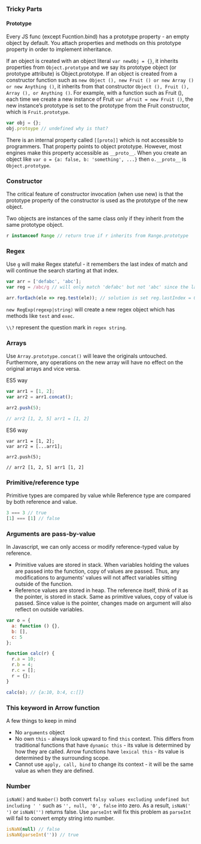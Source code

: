 ### Tricky Parts

#### Prototype
Every JS func (except Fucntion.bind) has a prototype property - an empty object by default. You attach properties and methods on this prototype property in order to implement inheritance.

If an object is created with an object literal `var newObj = {}`, it inherits properties from `Object.prototype` and we say its prototype object (or prototype attribute) is Object.prototype. If an object is created from a constructor function such as `new Object (), new Fruit () or new Array () or new Anything ()`, it inherits from that constructor `Object (), Fruit (), Array (), or Anything ()`. For example, with a function such as Fruit (), each time we create a new instance of Fruit `var aFruit = new Fruit ()`, the new instance’s prototype is set to the prototype from the Fruit constructor, which is `Fruit.prototype`.

```js
var obj = {};
obj.protoype // undefined why is that?
```
There is an internal property called `[[proto]]` which is not accessible to programmers. That property points to object prototype. However, most engines make this property accessible as `__proto__`. When you create an object like
`var o = {a: false, b: 'something', ...}` then `o.__proto__` is `Object.prototype`.

### Constructor
The critical feature of constructor invocation (when use new) is that the prototype property of the constructor is used as the prototype of the new object.

Two objects are instances of the same class only if they inherit from the same prototype object.

```js
r instanceof Range // return true if r inherits from Range.prototype
```

### Regex
Use `g` will make Regex stateful - it remembers the last index of match and will continue the search starting at that index.

```js
var arr = ['defabc', 'abc'];
var reg = /abc/g // will only match 'defabc' but not 'abc' since the last index after first match is 4

arr.forEach(ele => reg.test(ele)); // solution is set reg.lastIndex = 0 after each match
```

`new RegExp(regexp|string)` will create a new regex object which has methods like `test` and `exec`.

`\\?` represent the question mark in `regex string`.

### Arrays
Use `Array.prototype.concat()` will leave the originals untouched. Furthermore, any operations on the new array will have no effect on the original arrays and vice versa.

ES5 way
```js
var arr1 = [1, 2];
var arr2 = arr1.concat();

arr2.push(5);

// arr2 [1, 2, 5] arr1 = [1, 2]
```

ES6 way
```
var arr1 = [1, 2];
var arr2 = [...arr1];

arr2.push(5);

// arr2 [1, 2, 5] arr1 [1, 2]
```

### Primitive/reference type
Primitive types are compared by value while Reference type are compared by both reference and value.

```js
3 === 3 // true
[1] === [1] // false
```

### Arguments are pass-by-value
In Javascript, we can only access or modify reference-typed value by reference.
  * Primitive values are stored in stack. When variables holding the values are passed into the function, copy of values are passed. Thus, any modifications to arguments' values will not affect variables sitting outside of the function.
  * Reference values are stored in heap. The reference itself, think of it as the pointer, is stored in stack. Same as primitive values, copy of value is passed. Since value is the pointer, changes made on argument will also reflect on outside variables.

```js
var o = {
  a: function () {},
  b: [],
  c: 5
};

function calc(r) {
  r.a = 10;
  r.b = 4;
  r.c = [];
  r = {};
}

calc(o); // {a:10, b:4, c:[]}
```

### This keyword in Arrow function
A few things to keep in mind
  * No `arguments` object
  * No own `this` - always look upward to find `this` context. This differs from traditional functions that have `dynamic this` - its value is determined by how they are called. Arrow functions have `lexical this` - its value is determined by the surrounding scope.
  * Cannot use `apply, call, bind` to change its context - it will be the same value as when they are defined.


### Number

`isNaN()` and `Number()` both convert `falsy values excluding undefined but including ' '` such as `'', null, '0', false` into zero. As a result, `isNaN(' ')` or `isNaN('')` returns false. Use `parseInt` will fix this problem as `parseInt` will fail to convert empty string into number.

```js
isNaN(null) // false
isNaN(parseInt('')) // true
```

